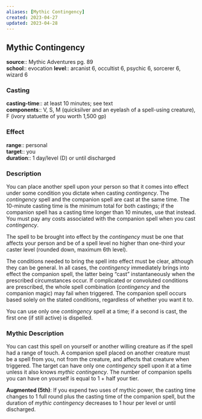 ```yaml
---
aliases: [Mythic Contingency]
created: 2023-04-27
updated: 2023-04-28
---
```


## Mythic Contingency

**source**:: Mythic Adventures pg. 89  
**school**:: evocation
**level**:: arcanist 6, occultist 6, psychic 6, sorcerer 6, wizard 6

### Casting

**casting-time**:: at least 10 minutes; see text  
**components**:: V, S, M (quicksilver and an eyelash of a spell-using creature), F (ivory statuette of you worth 1,500 gp)

### Effect

**range**:: personal  
**target**:: you  
**duration**:: 1 day/level (D) or until discharged

### Description

You can place another spell upon your person so that it comes into effect under some condition you dictate when casting *contingency*. The *contingency* spell and the companion spell are cast at the same time. The 10-minute casting time is the minimum total for both castings; if the companion spell has a casting time longer than 10 minutes, use that instead. You must pay any costs associated with the companion spell when you cast *contingency*.  
  
The spell to be brought into effect by the *contingency* must be one that affects your person and be of a spell level no higher than one-third your caster level (rounded down, maximum 6th level).  
  
The conditions needed to bring the spell into effect must be clear, although they can be general. In all cases, the *contingency* immediately brings into effect the companion spell, the latter being “cast” instantaneously when the prescribed circumstances occur. If complicated or convoluted conditions are prescribed, the whole spell combination (*contingency* and the companion magic) may fail when triggered. The companion spell occurs based solely on the stated conditions, regardless of whether you want it to.  
  
You can use only one *contingency* spell at a time; if a second is cast, the first one (if still active) is dispelled.

### Mythic Description

You can cast this spell on yourself or another willing creature as if the spell had a range of touch. A companion spell placed on another creature must be a spell from you, not from the creature, and affects that creature when triggered. The target can have only one *contingency* spell upon it at a time unless it also knows *mythic contingency*. The number of companion spells you can have on yourself is equal to 1 + half your tier.  
  
**Augmented (5th)**: If you expend two uses of mythic power, the casting time changes to 1 full round plus the casting time of the companion spell, but the duration of *mythic contingency* decreases to 1 hour per level or until discharged.

